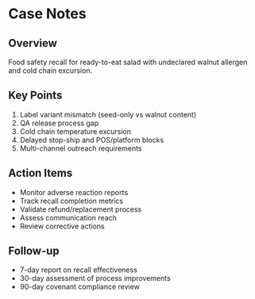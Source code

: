 # Case Notes

## Overview
Food safety recall for ready-to-eat salad with undeclared walnut allergen and cold chain excursion.

## Key Points
1. Label variant mismatch (seed-only vs walnut content)
2. QA release process gap
3. Cold chain temperature excursion
4. Delayed stop-ship and POS/platform blocks
5. Multi-channel outreach requirements

## Action Items
- Monitor adverse reaction reports
- Track recall completion metrics
- Validate refund/replacement process
- Assess communication reach
- Review corrective actions

## Follow-up
- 7-day report on recall effectiveness
- 30-day assessment of process improvements
- 90-day covenant compliance review
